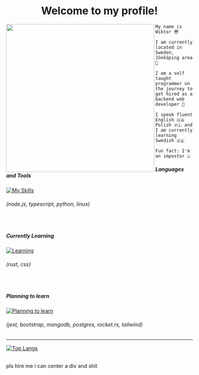 <h1 align="center">Welcome to my profile!</h1>

<img src="https://avatars.githubusercontent.com/u/79018062?v=4" width="400" height="400" align="left"></img>

```
My name is Wiktor 😎

I am currently located in Sweden, Jönköping area 💯

I am a self taught programmer on the journey to get hired as a backend web developer 🚀

I speak fluent English 🇬🇧 Polish 🇵🇱 and I am currently learning Swedish 🇸🇪

Fun fact: I'm an impostor ඞ

```
       
               
<h5>Languages and Tools</h5>

[![My Skills](https://skillicons.dev/icons?i=nodejs,ts,python,linux)](https://skillicons.dev)

<h6>(node.js, typescript, python, linux)</h6>


<br>


<h5>Currently Learning</h5>

[![Learning](https://skillicons.dev/icons?i=rust,css)](https://skillicons.dev)

<h6>(rust, css)</h6>


<br>


<h5>Planning to learn</h5>

[![Planning to learn](https://skillicons.dev/icons?i=jest,bootstrap,mongodb,postgres,rocket,tailwind)](https://skillicons.dev)

<h6>(jest, bootstrap, mongodb, postgres, rocket.rs, tailwind)</h6>


<hr>


[![Top Langs](https://github-readme-stats.vercel.app/api/top-langs/?username=anuraghazra&layout=compact)](https://github.com/anuraghazra/github-readme-stats)


    
<br>
pls hire me i can center a div and shit
